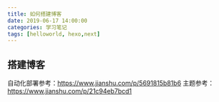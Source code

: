 ```yaml
---
title: 如何搭建博客
date: 2019-06-17 14:00:00
categories: 学习笔记
tags: [helloworld, hexo,next]
---
```


## 搭建博客

自动化部署参考：https://www.jianshu.com/p/5691815b81b6
主题参考：https://www.jianshu.com/p/21c94eb7bcd1

